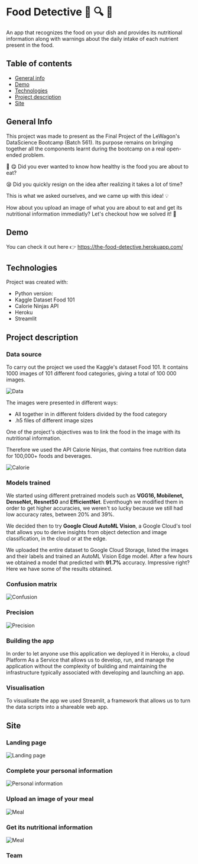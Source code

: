 # Food Detective :green_salad: :mag: :eyes:
 
 An app that recognizes the food on your dish and provides its nutritional information along with warnings about the daily intake of each nutrient present in the food.


## Table of contents
* [General info](#general-info)
* [Demo](#demo)
* [Technologies](#technologies)
* [Project description](#project-description)
* [Site](#site)


## General Info

This project was made to present as the Final Project of the LeWagon's DataScience Bootcamp (Batch 561). 
Its purpose remains on bringing together all the components learnt during the bootcamp on a real open-ended problem.

:green_salad: :yum: Did you ever wanted to know how healthy is the food you are about to eat? 

:sleepy:  Did you quickly resign on the idea after realizing it takes a lot of time?

This is what we asked ourselves, and we came up with this idea! :bulb:

How about you upload an image of what you are about to eat and get its nutritional information immediatly? 
Let's checkout how we solved it! :rocket:



## Demo

You can check it out here :point_right: https://the-food-detective.herokuapp.com/


## Technologies
Project was created with: 
* Python version:  
* Kaggle Dataset Food 101
* Calorie Ninjas API
* Heroku
* Streamlit


## Project description

### Data source

To carry out the project we used the Kaggle's dataset Food 101. It contains 1000 images of 101 different food categories, giving a total of 100 000 images. 

![Data](./images/kaggle.png)

The images were presented in different ways:

* All together in in different folders divided by the food category 
* .h5 files of different image sizes

One of the project's objectives was to link the food in the image with its nutritional information.

Therefore we used the API Calorie Ninjas, that contains free nutrition data for 100,000+ foods and beverages.

![Calorie](./images/calorie.png)


### Models trained

We started using different pretrained models such as **VGG16, Mobilenet, DenseNet, Resnet50** and **EfficientNet**.
Eventhough we modified them in order to get higher accuracies, we weren't so lucky because we still had low accuracy rates, between 20% and 39%.

We decided then to try **Google Cloud AutoML Vision**, a Google Cloud's tool that allows you to derive insights from object detection and image classification, in the cloud or at the edge. 

We uploaded the entire dataset to Google Cloud Storage, listed the images and their labels and trained an AutoML Vision Edge model. 
After a few hours we obtained a model that predicted with **91.7%** accuracy. Impressive right?
Here we have some of the results obtained. 


### Confusion matrix 

![Confusion](./images/confusion.png)

### Precision

![Precision](./images/precision.png)


### Building the app

In order to let anyone use this application we deployed it in Heroku, a cloud Platform As a Service that allows us to develop, run, and manage the application without the complexity of building and maintaining the infrastructure typically associated with developing and launching an app.


### Visualisation 

To visualisate the app we used Streamlit, a framework that allows us to turn the data scripts into a shareable web app. 


## Site
### Landing page

![Landing page](./images/landingpage.png)

### Complete your personal information

![Personal information](./images/personalinfo.png)

### Upload an image of your meal

![Meal](./images/imageuploaded.png)

### Get its nutritional information

![Meal](./images/nutritional.png)




### Team
